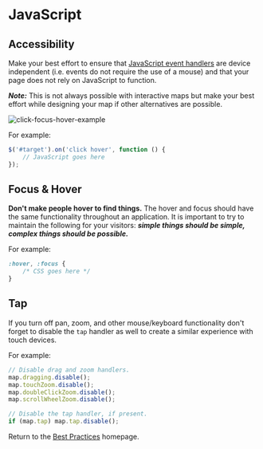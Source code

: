 # JavaScript

## Accessibility
Make your best effort to ensure that [JavaScript event handlers](http://webaim.org/techniques/javascript/eventhandlers) are device independent (i.e. events do not require the use of a mouse) and that your page does not rely on JavaScript to function.

**_Note:_** This is not always possible with interactive maps but make your best effort while designing your map if other alternatives are possible.

![click-focus-hover-example](https://cloud.githubusercontent.com/assets/5023024/10872387/663784d2-80c6-11e5-8d48-3a08e12633f6.gif)

For example:  
```javascript
$('#target').on('click hover', function () {
    // JavaScript goes here
});
```

## Focus & Hover
**Don't make people hover to find things.** The hover and focus should have the same functionality throughout an application. It is important to try to maintain the following for your visitors: **_simple things should be simple, complex things should be possible._**

For example:
```css
:hover, :focus {
	/* CSS goes here */
}
```

## Tap
If you turn off pan, zoom, and other mouse/keyboard functionality don't forget to disable the `tap` handler as well to create a similar experience with touch devices.

For example:
```javascript
// Disable drag and zoom handlers.
map.dragging.disable();
map.touchZoom.disable();
map.doubleClickZoom.disable();
map.scrollWheelZoom.disable();

// Disable the tap handler, if present.
if (map.tap) map.tap.disable();
```

Return to the [Best Practices](../BestPractices.md) homepage.
